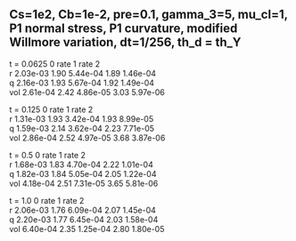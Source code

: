 ## Cs=1e2, Cb=1e-2, pre=0.1, gamma_3=5, mu_cl=1, P1 normal stress, P1 curvature, modified Willmore variation, dt=1/256, th_d = th_Y


t = 0.0625
                    0         rate    1         rate    2         
r                   2.03e-03  1.90    5.44e-04  1.89    1.46e-04  
q                   2.16e-03  1.93    5.67e-04  1.92    1.49e-04  
vol                 2.61e-04  2.42    4.86e-05  3.03    5.97e-06  

t = 0.125
                    0         rate    1         rate    2         
r                   1.31e-03  1.93    3.42e-04  1.93    8.99e-05  
q                   1.59e-03  2.14    3.62e-04  2.23    7.71e-05  
vol                 2.86e-04  2.52    4.97e-05  3.68    3.87e-06  

t = 0.5
                    0         rate    1         rate    2         
r                   1.68e-03  1.83    4.70e-04  2.22    1.01e-04  
q                   1.82e-03  1.84    5.05e-04  2.05    1.22e-04  
vol                 4.18e-04  2.51    7.31e-05  3.65    5.81e-06  

t = 1.0
                    0         rate    1         rate    2         
r                   2.06e-03  1.76    6.09e-04  2.07    1.45e-04  
q                   2.20e-03  1.77    6.45e-04  2.03    1.58e-04  
vol                 6.40e-04  2.35    1.25e-04  2.80    1.80e-05 